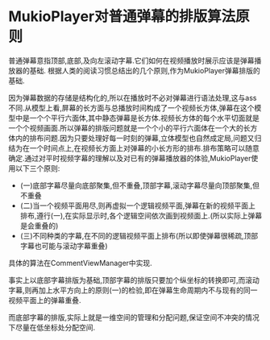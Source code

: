 # MukioPlayer对普通弹幕的排版算法原则 #

普通弹幕意指顶部,底部,及向左滚动字幕.它们如何在视频播放时展示应该是弹幕播放器的基础.
根据人类的阅读习惯总结出的几个原则,作为MukioPlayer弹幕排版的基础.


因为弹幕数据的存储是结构化的,所以在播放时不必对弹幕进行语法处理,这与ass不同.从模型上看,屏幕的长方面与总播放时间构成了一个视频长方体,弹幕在这个模型中是一个个平行六面体,其中静态弹幕是长方体.视频长方体的每个水平切面就是一个个视频画面.所以弹幕的排版问题就是一个个小的平行六面体在一个大的长方体内的排布问题.因为只要处理好每一时刻的弹幕,立体模型也自然成定局,问题又归结为在一个时间点上,在视频长方面上对弹幕的小长方形的排布.排布策略可以随意确定.通过对平时视频字幕的理解以及对已有的弹幕播放器的体验,MukioPlayer使用以下三个原则:

  * (一)底部字幕尽量向底部聚集,但不重叠,顶部字幕,滚动字幕尽量向顶部聚集,但不重叠
  * (二)当一个视频平面用尽,则再虚拟一个逻辑视频平面,弹幕在新的视频平面上排布,遵行(一),在实际显示时,各个逻辑空间依次画到视频面上.(所以实际上弹幕是会重叠的)
  * (三)不同种类的字幕,在不同的逻辑视频平面上排布(所以即使弹幕很稀疏,顶部字幕也可能与滚动字幕重叠)

具体的算法在CommentViewManager中实现.

事实上以底部字幕排版为基础,顶部字幕的排版只要加个纵坐标的转换即可,而滚动字幕,则再加上水平方向上的原则(一)的检验,即在弹幕生命周期内不与现有的同一视频平面上的弹幕重叠.

而底部字幕的排版,实际上就是一维空间的管理和分配问题,保证空间不冲突的情况下尽量在低坐标处分配空间.